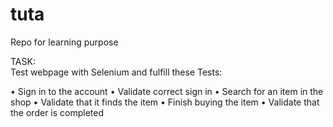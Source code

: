 # tuta

Repo for learning purpose

TASK:  
Test webpage with Selenium and fulfill these Tests:

•	Sign in to the account
•	Validate correct sign in
•	Search for an item in the shop
•	Validate that it finds the item
•	Finish buying the item
•	Validate that the order is completed

